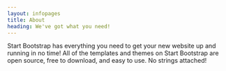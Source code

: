 ```yaml
---
layout: infopages
title: About
heading: We've got what you need!
---
```

Start Bootstrap has everything you need to get your new website up and running
in no time! All of the templates and themes on Start Bootstrap are open source,
free to download, and easy to use. No strings attached!
